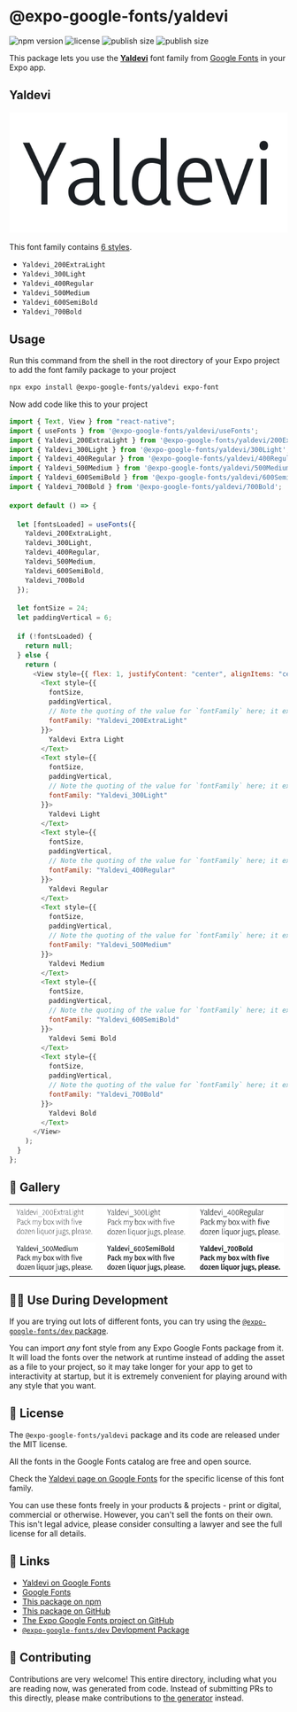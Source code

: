 # @expo-google-fonts/yaldevi

![npm version](https://flat.badgen.net/npm/v/@expo-google-fonts/yaldevi)
![license](https://flat.badgen.net/github/license/expo/google-fonts)
![publish size](https://flat.badgen.net/packagephobia/install/@expo-google-fonts/yaldevi)
![publish size](https://flat.badgen.net/packagephobia/publish/@expo-google-fonts/yaldevi)

This package lets you use the [**Yaldevi**](https://fonts.google.com/specimen/Yaldevi) font family from [Google Fonts](https://fonts.google.com/) in your Expo app.

## Yaldevi

![Yaldevi](./font-family.png)

This font family contains [6 styles](#-gallery).

- `Yaldevi_200ExtraLight`
- `Yaldevi_300Light`
- `Yaldevi_400Regular`
- `Yaldevi_500Medium`
- `Yaldevi_600SemiBold`
- `Yaldevi_700Bold`

## Usage

Run this command from the shell in the root directory of your Expo project to add the font family package to your project

```sh
npx expo install @expo-google-fonts/yaldevi expo-font
```

Now add code like this to your project

```js
import { Text, View } from "react-native";
import { useFonts } from '@expo-google-fonts/yaldevi/useFonts';
import { Yaldevi_200ExtraLight } from '@expo-google-fonts/yaldevi/200ExtraLight';
import { Yaldevi_300Light } from '@expo-google-fonts/yaldevi/300Light';
import { Yaldevi_400Regular } from '@expo-google-fonts/yaldevi/400Regular';
import { Yaldevi_500Medium } from '@expo-google-fonts/yaldevi/500Medium';
import { Yaldevi_600SemiBold } from '@expo-google-fonts/yaldevi/600SemiBold';
import { Yaldevi_700Bold } from '@expo-google-fonts/yaldevi/700Bold';

export default () => {

  let [fontsLoaded] = useFonts({
    Yaldevi_200ExtraLight, 
    Yaldevi_300Light, 
    Yaldevi_400Regular, 
    Yaldevi_500Medium, 
    Yaldevi_600SemiBold, 
    Yaldevi_700Bold
  });

  let fontSize = 24;
  let paddingVertical = 6;

  if (!fontsLoaded) {
    return null;
  } else {
    return (
      <View style={{ flex: 1, justifyContent: "center", alignItems: "center" }}>
        <Text style={{
          fontSize,
          paddingVertical,
          // Note the quoting of the value for `fontFamily` here; it expects a string!
          fontFamily: "Yaldevi_200ExtraLight"
        }}>
          Yaldevi Extra Light
        </Text>
        <Text style={{
          fontSize,
          paddingVertical,
          // Note the quoting of the value for `fontFamily` here; it expects a string!
          fontFamily: "Yaldevi_300Light"
        }}>
          Yaldevi Light
        </Text>
        <Text style={{
          fontSize,
          paddingVertical,
          // Note the quoting of the value for `fontFamily` here; it expects a string!
          fontFamily: "Yaldevi_400Regular"
        }}>
          Yaldevi Regular
        </Text>
        <Text style={{
          fontSize,
          paddingVertical,
          // Note the quoting of the value for `fontFamily` here; it expects a string!
          fontFamily: "Yaldevi_500Medium"
        }}>
          Yaldevi Medium
        </Text>
        <Text style={{
          fontSize,
          paddingVertical,
          // Note the quoting of the value for `fontFamily` here; it expects a string!
          fontFamily: "Yaldevi_600SemiBold"
        }}>
          Yaldevi Semi Bold
        </Text>
        <Text style={{
          fontSize,
          paddingVertical,
          // Note the quoting of the value for `fontFamily` here; it expects a string!
          fontFamily: "Yaldevi_700Bold"
        }}>
          Yaldevi Bold
        </Text>
      </View>
    );
  }
};
```

## 🔡 Gallery


||||
|-|-|-|
|![Yaldevi_200ExtraLight](./200ExtraLight/Yaldevi_200ExtraLight.ttf.png)|![Yaldevi_300Light](./300Light/Yaldevi_300Light.ttf.png)|![Yaldevi_400Regular](./400Regular/Yaldevi_400Regular.ttf.png)||
|![Yaldevi_500Medium](./500Medium/Yaldevi_500Medium.ttf.png)|![Yaldevi_600SemiBold](./600SemiBold/Yaldevi_600SemiBold.ttf.png)|![Yaldevi_700Bold](./700Bold/Yaldevi_700Bold.ttf.png)||


## 👩‍💻 Use During Development

If you are trying out lots of different fonts, you can try using the [`@expo-google-fonts/dev` package](https://github.com/expo/google-fonts/tree/master/font-packages/dev#readme).

You can import _any_ font style from any Expo Google Fonts package from it. It will load the fonts over the network at runtime instead of adding the asset as a file to your project, so it may take longer for your app to get to interactivity at startup, but it is extremely convenient for playing around with any style that you want.


## 📖 License

The `@expo-google-fonts/yaldevi` package and its code are released under the MIT license.

All the fonts in the Google Fonts catalog are free and open source.

Check the [Yaldevi page on Google Fonts](https://fonts.google.com/specimen/Yaldevi) for the specific license of this font family.

You can use these fonts freely in your products & projects - print or digital, commercial or otherwise. However, you can't sell the fonts on their own. This isn't legal advice, please consider consulting a lawyer and see the full license for all details.

## 🔗 Links

- [Yaldevi on Google Fonts](https://fonts.google.com/specimen/Yaldevi)
- [Google Fonts](https://fonts.google.com/)
- [This package on npm](https://www.npmjs.com/package/@expo-google-fonts/yaldevi)
- [This package on GitHub](https://github.com/expo/google-fonts/tree/master/font-packages/yaldevi)
- [The Expo Google Fonts project on GitHub](https://github.com/expo/google-fonts)
- [`@expo-google-fonts/dev` Devlopment Package](https://github.com/expo/google-fonts/tree/master/font-packages/dev)

## 🤝 Contributing

Contributions are very welcome! This entire directory, including what you are reading now, was generated from code. Instead of submitting PRs to this directly, please make contributions to [the generator](https://github.com/expo/google-fonts/tree/master/packages/generator) instead.
